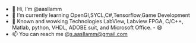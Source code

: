 - 👋 Hi, I’m @aasllamm
- 🌱 I’m currently learning OpenGl,SYCL,C#,Tensorflow,Game Development 
- 💞️ Known and wowking Technologies LabView, Labview FPGA, C/C++, Matlab, python, VHDL, ADOBE suit, and Microsoft Office. - 😄
- 📫 You can reach me @s.aasllamm@gmail.com

<!---
aasllamm/aasllamm is a ✨ special ✨ repository because its `README.md` (this file) appears on your GitHub profile.
You can click the Preview link to take a look at your changes.
--->
